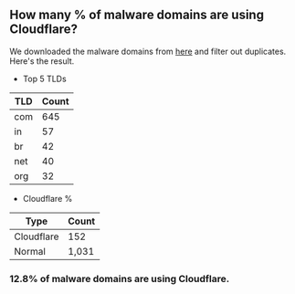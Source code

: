 ## How many % of malware domains are using Cloudflare?


We downloaded the malware domains from [here](https://urlhaus.abuse.ch) and filter out duplicates.
Here's the result.


[//]: # (start replacement)


- Top 5 TLDs

| TLD | Count |
| --- | --- |
| com | 645 |
| in | 57 |
| br | 42 |
| net | 40 |
| org | 32 |


- Cloudflare %

| Type | Count |
| --- | --- |
| Cloudflare | 152 |
| Normal | 1,031 |


### 12.8% of malware domains are using Cloudflare.